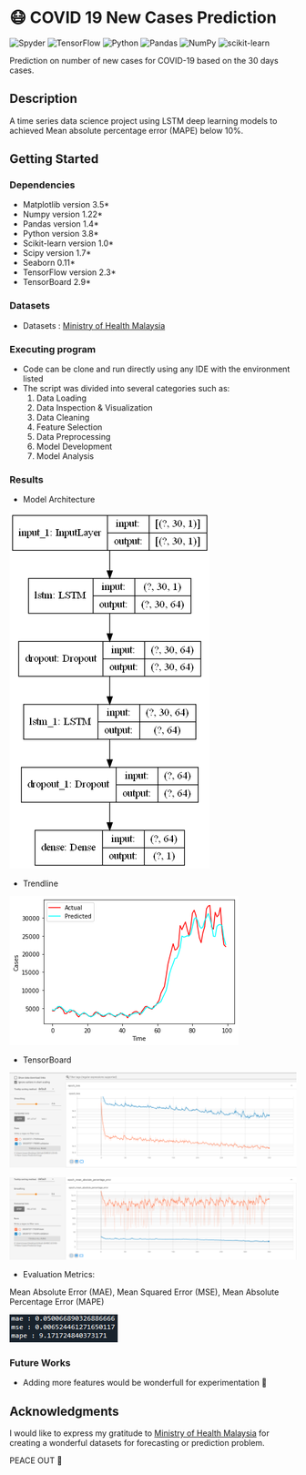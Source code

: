 # :mask: COVID 19 New Cases Prediction

![Spyder](https://img.shields.io/badge/Spyder-838485?style=for-the-badge&logo=spyder%20ide&logoColor=maroon)
![TensorFlow](https://img.shields.io/badge/TensorFlow-%23FF6F00.svg?style=for-the-badge&logo=TensorFlow&logoColor=white)
![Python](https://img.shields.io/badge/python-3670A0?style=for-the-badge&logo=python&logoColor=ffdd54)
![Pandas](https://img.shields.io/badge/pandas-%23150458.svg?style=for-the-badge&logo=pandas&logoColor=white)
![NumPy](https://img.shields.io/badge/numpy-%23013243.svg?style=for-the-badge&logo=numpy&logoColor=white)
![scikit-learn](https://img.shields.io/badge/scikit--learn-%23F7931E.svg?style=for-the-badge&logo=scikit-learn&logoColor=white)

Prediction on number of new cases for COVID-19 based on the 30 days cases.

## Description

A time series data science project using LSTM deep learning models to achieved Mean absolute percentage error (MAPE) below 10%.

## Getting Started

### Dependencies

* Matplotlib version 3.5*
* Numpy version 1.22*
* Pandas version 1.4*
* Python version 3.8*
* Scikit-learn version 1.0*
* Scipy version 1.7*
* Seaborn 0.11*
* TensorFlow version 2.3*
* TensorBoard 2.9*

### Datasets

* Datasets : [Ministry of Health Malaysia](https://github.com/MoH-Malaysia/covid19-public)

### Executing program

* Code can be clone and run directly using any IDE with the environment listed
* The script was divided into several categories such as:
  1. Data Loading
  2. Data Inspection & Visualization
  3. Data Cleaning
  4. Feature Selection
  5. Data Preprocessing
  6. Model Development
  7. Model Analysis


### Results

* Model Architecture 

![alt text](model.png)

* Trendline

![trend line](static/results/trendline_act_vs_pred.png)

* TensorBoard

![alt text](static/tensorboard/loss.png)

![alt text](static/tensorboard/mape.png)


* Evaluation Metrics:

Mean Absolute Error (MAE), Mean Squared Error (MSE), Mean Absolute Percentage Error (MAPE)

![alt text](static/results/metrics_score.png)

### Future Works

* Adding more features would be wonderfull for experimentation :thinking:

## Acknowledgments

I would like to express my gratitude to [Ministry of Health Malaysia](https://github.com/MoH-Malaysia) for creating a wonderful datasets for forecasting or prediction problem.

PEACE OUT :love_you_gesture:

